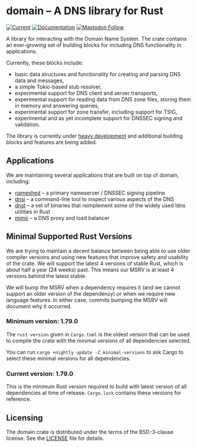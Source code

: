 # domain – A DNS library for Rust

[![Current](https://img.shields.io/crates/v/domain.svg)](https://crates.io/crates/domain)
[![Documentation](https://docs.rs/domain/badge.svg)](https://docs.rs/domain)
[![Mastodon Follow](https://img.shields.io/mastodon/follow/114692612288811644?domain=social.nlnetlabs.nl&style=social)](https://social.nlnetlabs.nl/@nlnetlabs)

A library for interacting with the Domain Name System. The crate contains
an ever-growing set of building blocks for including DNS functionality in
applications.


Currently, these blocks include:

* basic data structures and functionality for creating and parsing DNS
  data and messages,
* a simple Tokio-based stub resolver,
* experimental support for DNS client and server transports,
* experimental support for reading data from DNS zone files, storing them
  in memory and answering queries,
* experimental support for zone transfer, including support for TSIG,
* experimental and as yet incomplete support for DNSSEC signing and
  validation.

The library is currently under
[heavy development](https://blog.nlnetlabs.nl/domain-foundations-the-first-of-our-five-year-vision/)
and additional building blocks and features are being added.

## Applications

We are maintaining several applications that are built on top of domain, 
including:

* [nameshed](https://github.com/NLnetLabs/nameshed) – a primary nameserver /
  DNSSEC signing pipeline
* [dnsi](https://github.com/NLnetLabs/dnsi) – a command-line tool to inspect
  various aspects of the DNS
* [dnst](https://nlnetlabs.nl/projects/domain/dnst/) – a set of binaries
  that reimplement some of the widely used ldns utilities in Rust
* [mimir](https://github.com/NLnetLabs/mimir) – a DNS proxy and load balancer

## Minimal Supported Rust Versions

We are trying to maintain a decent balance between being able to use older
compiler versions and using new features that improve safety and usability
of the crate.  We will support the latest 4 versions of stable Rust, which is
about half a year (24 weeks) past.  This means our MSRV is at least 4 versions
behind the latest stable.

We will bump the MSRV when a dependency requires it (and we cannot support an
older version of the dependency) or when we require new language features.  In
either case, commits bumping the MSRV will document why it occurred.

### Minimum version: 1.79.0

The `rust-version` given in `Cargo.toml` is the oldest version that can
be used to compile the crate with the minimal versions of all dependencies
selected.

You can run `cargo +nightly update -Z minimal-versions` to ask Cargo to
select these minimal versions for all dependencies.

### Current version: 1.79.0

This is the minimum Rust version required to build with latest version of
all dependencies at time of release. `Cargo.lock` contains these versions
for reference.

## Licensing

The domain crate is distributed under the terms of the BSD-3-clause
license. See the [LICENSE] file for details.

[LICENSE]: https://github.com/NLnetLabs/domain/blob/main/LICENSE

